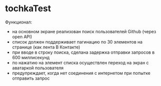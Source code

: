 # tochkaTest

Функционал:
- на основном экране реализован поиск пользователей Github (через open API)
- список должен поддерживает пагинацию по 30 элементов на странице (как лента В Контакте)
- при вводе в строку поиска, сделана задержка отправки запросов в 600 миллисекунд
- по нажатию на элемент списка осуществлен переход на экран с аватаркой пользователя
- предупреждает, когда нет соединения с интернетом при попытке отправить запрос

